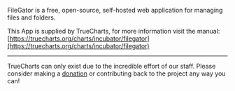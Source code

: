 FileGator is a free, open-source, self-hosted web application for managing files and folders.

This App is supplied by TrueCharts, for more information visit the manual: [https://truecharts.org/charts/incubator/filegator](https://truecharts.org/charts/incubator/filegator)

---

TrueCharts can only exist due to the incredible effort of our staff.
Please consider making a [donation](https://truecharts.org/about/sponsor) or contributing back to the project any way you can!
